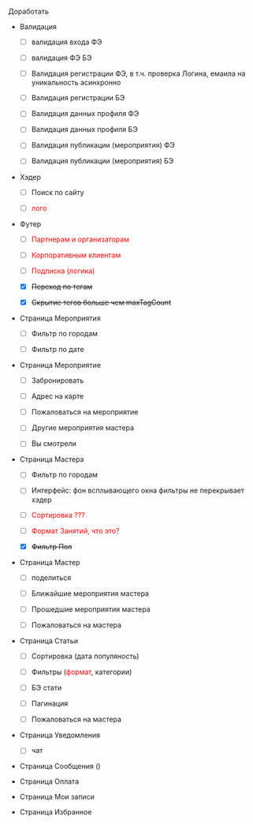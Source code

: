 Доработать

* Валидация
  * [ ] валидация входа ФЭ
  * [ ] валидация ФЭ БЭ
  * [ ] Валидация регистрации ФЭ, в т.ч. проверка Логина, емаила на уникальность асинхронно
  * [ ] Валидация регистрации БЭ
  * [ ] Валидация данных профиля ФЭ
  * [ ] Валидация данных профиля БЭ
  * [ ] Валидация публикации (мероприятия) ФЭ
  * [ ] Валидация публикации (мероприятия) БЭ
 

* Хэдер
  * [ ] Поиск по сайту
  * [ ] <span style="color:red">лого</span>


* Футер
  * [ ] <span style="color:red">Партнерам и организаторам</span>
  * [ ]	<span style="color:red">Корпоративным клиентам</span>
  * [ ]	<span style="color:red">Подписка (логика)</span>
  * [x]	~~Переход по тегам~~
  * [x]	~~Скрытие тегов больше чем maxTagCount~~


* Страница Мероприятия
  * [ ]	Фильтр по городам
  * [ ] Фильтр по дате


* Страница Мероприятие
  *	[ ] Забронировать
  * [ ]	Адрес на карте
  * [ ]	Пожаловаться на мероприятие
  * [ ]	Другие мероприятия мастера
  * [ ]	Вы смотрели


* Страница Мастера
  * [ ] Фильтр по городам
  * [ ] Интерфейс: фон всплывающего окна фильтры не перекрывает хэдер
  * [ ] <span style="color:red">Сортировка ???</span>
  * [ ] <span style="color:red">Формат Занятий, что это?</span>
  * [x] ~~Фильтр Пол~~

    
* Страница Мастер
  * [ ]	поделиться
  * [ ]	Ближайшие мероприятия мастера
  * [ ]	Прошедшие мероприятия мастера
  * [ ]	Пожаловаться на мастера


* Страница Статьи
  * [ ]	Сортировка (дата популяность)
  * [ ]	Фильтры (<span style="color:red">формат</span>, категории)
  * [ ]	БЭ стати
  * [ ]	Пагинация
  * [ ]	Пожаловаться на мастера


* Страница Уведомления
  * [ ] чат


* Страница Сообщения ()


* Страница Оплата


* Страница Мои записи


* Страница Избранное
